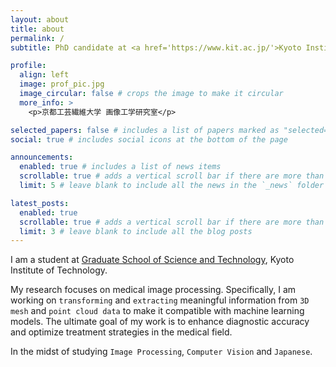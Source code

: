 ```yaml
---
layout: about
title: about
permalink: /
subtitle: PhD candidate at <a href='https://www.kit.ac.jp/'>Kyoto Institute of Technology</a>.

profile:
  align: left
  image: prof_pic.jpg
  image_circular: false # crops the image to make it circular
  more_info: >
    <p>京都工芸繊維大学 画像工学研究室</p>

selected_papers: false # includes a list of papers marked as "selected={true}"
social: true # includes social icons at the bottom of the page

announcements:
  enabled: true # includes a list of news items
  scrollable: true # adds a vertical scroll bar if there are more than 3 news items
  limit: 5 # leave blank to include all the news in the `_news` folder

latest_posts:
  enabled: true
  scrollable: true # adds a vertical scroll bar if there are more than 3 new posts items
  limit: 3 # leave blank to include all the blog posts
---
```


I am a student at [Graduate School of Science and Technology](https://www.kit.ac.jp/en/academic-programs/graduate-school/), Kyoto Institute of Technology. 

My research focuses on medical image processing. Specifically, I am working on `transforming` and `extracting` meaningful information from `3D mesh` and `point cloud data` to make it compatible with machine learning models. The ultimate goal of my work is to enhance diagnostic accuracy and optimize treatment strategies in the medical field.

In the midst of studying `Image Processing`, `Computer Vision` and `Japanese`.


<!-- Write your biography here. Tell the world about yourself. Link to your favorite [subreddit](http://reddit.com). You can put a picture in, too. The code is already in, just name your picture `prof_pic.jpg` and put it in the `img/` folder.

Put your address / P.O. box / other info right below your picture. You can also disable any of these elements by editing `profile` property of the YAML header of your `_pages/about.md`. Edit `_bibliography/papers.bib` and Jekyll will render your [publications page](/al-folio/publications/) automatically.

Link to your social media connections, too. This theme is set up to use [Font Awesome icons](https://fontawesome.com/) and [Academicons](https://jpswalsh.github.io/academicons/), like the ones below. Add your Facebook, Twitter, LinkedIn, Google Scholar, or just disable all of them.
 -->
